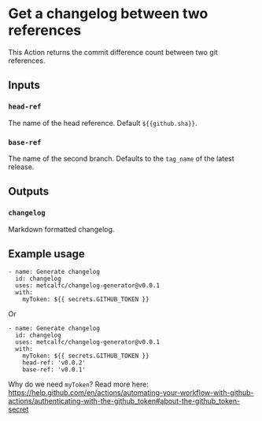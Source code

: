 # Get a changelog between two references

This Action returns the commit difference count between two git references.

## Inputs

### `head-ref`

The name of the head reference. Default `${{github.sha}}`.

### `base-ref`

The name of the second branch. Defaults to the `tag_name` of the latest release.

## Outputs

### `changelog`

Markdown formatted changelog.

## Example usage

    - name: Generate changelog
      id: changelog
      uses: metcalfc/changelog-generator@v0.0.1
      with:
        myToken: ${{ secrets.GITHUB_TOKEN }}

Or

    - name: Generate changelog
      id: changelog
      uses: metcalfc/changelog-generator@v0.0.1
      with:
        myToken: ${{ secrets.GITHUB_TOKEN }}
        head-ref: 'v0.0.2'
        base-ref: 'v0.0.1'

Why do we need `myToken`? Read more here: https://help.github.com/en/actions/automating-your-workflow-with-github-actions/authenticating-with-the-github_token#about-the-github_token-secret
